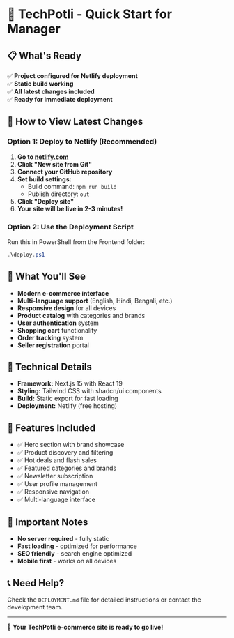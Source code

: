 # 🚀 TechPotli - Quick Start for Manager

## 📋 What's Ready

✅ **Project configured for Netlify deployment**  
✅ **Static build working**  
✅ **All latest changes included**  
✅ **Ready for immediate deployment**

## 🎯 How to View Latest Changes

### Option 1: Deploy to Netlify (Recommended)
1. **Go to [netlify.com](https://netlify.com)**
2. **Click "New site from Git"**
3. **Connect your GitHub repository**
4. **Set build settings:**
   - Build command: `npm run build`
   - Publish directory: `out`
5. **Click "Deploy site"**
6. **Your site will be live in 2-3 minutes!**

### Option 2: Use the Deployment Script
Run this in PowerShell from the Frontend folder:
```powershell
.\deploy.ps1
```

## 🌟 What You'll See

- **Modern e-commerce interface**
- **Multi-language support** (English, Hindi, Bengali, etc.)
- **Responsive design** for all devices
- **Product catalog** with categories and brands
- **User authentication** system
- **Shopping cart** functionality
- **Order tracking** system
- **Seller registration** portal

## 🔧 Technical Details

- **Framework:** Next.js 15 with React 19
- **Styling:** Tailwind CSS with shadcn/ui components
- **Build:** Static export for fast loading
- **Deployment:** Netlify (free hosting)

## 📱 Features Included

- ✅ Hero section with brand showcase
- ✅ Product discovery and filtering
- ✅ Hot deals and flash sales
- ✅ Featured categories and brands
- ✅ Newsletter subscription
- ✅ User profile management
- ✅ Responsive navigation
- ✅ Multi-language interface

## 🚨 Important Notes

- **No server required** - fully static
- **Fast loading** - optimized for performance
- **SEO friendly** - search engine optimized
- **Mobile first** - works on all devices

## 📞 Need Help?

Check the `DEPLOYMENT.md` file for detailed instructions or contact the development team.

---

**🎉 Your TechPotli e-commerce site is ready to go live!**
